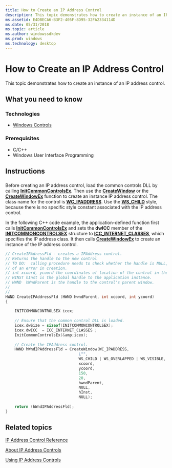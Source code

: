 ```yaml
---
title: How to Create an IP Address Control
description: This topic demonstrates how to create an instance of an IP address control.
ms.assetid: E4DBECA6-B3F2-405F-8D95-32FA2334114D
ms.date: 05/31/2018
ms.topic: article
ms.author: windowssdkdev
ms.prod: windows
ms.technology: desktop
---
```


# How to Create an IP Address Control

This topic demonstrates how to create an instance of an IP address control.

## What you need to know

### Technologies

-   [Windows Controls](window-controls.md)

### Prerequisites

-   C/C++
-   Windows User Interface Programming

## Instructions

### 

Before creating an IP address control, load the common controls DLL by calling [**InitCommonControlsEx**](/windows/win32/Commctrl/nf-commctrl-initcommoncontrolsex?branch=master). Then use the [**CreateWindow**](https://msdn.microsoft.com/library/windows/desktop/ms632679) or the [**CreateWindowEx**](https://msdn.microsoft.com/library/windows/desktop/ms632680) function to create an instance IP address control. The class name for the control is [**WC\_IPADDRESS**](common-control-window-classes.md#wc-ipaddress). Use the [**WS\_CHILD**](https://msdn.microsoft.com/library/windows/desktop/ms632600#ws-child) style, because there is no specific style constant associated with the IP address control.

In the following C++ code example, the application-defined function first calls [**InitCommonControlsEx**](/windows/win32/Commctrl/nf-commctrl-initcommoncontrolsex?branch=master) and sets the **dwICC** member of the [**INITCOMMONCONTROLSEX**](/windows/win32/Commctrl/ns-commctrl-taginitcommoncontrolsex?branch=master) structure to [**ICC\_INTERNET\_CLASSES**](initcommoncontrolsex-4vvx.md#icc-internet-classes), which specifies the IP address class. It then calls [**CreateWindowEx**](https://msdn.microsoft.com/library/windows/desktop/ms632680) to create an instance of the IP address control.


```C++
// CreateIPAdressFld - creates a IPAddress control.
// Returns the handle to the new control
// TO DO:  calling procedure needs to check whether the handle is NULL, in case 
// of an error in creation.
// int xcoord, ycoord the coordinates of location of the control in the parent window
// HINST hInst is the global handle to the application instance.
// HWND  hWndParent is the handle to the control's parent window. 
//
//
HWND CreateIPAddressFld (HWND hwndParent, int xcoord, int ycoord) 
{     
     
    INITCOMMONCONTROLSEX icex;
    
    // Ensure that the common control DLL is loaded. 
    icex.dwSize = sizeof(INITCOMMONCONTROLSEX);
    icex.dwICC  = ICC_INTERNET_CLASSES ;
    InitCommonControlsEx(&amp;icex); 
    
    // Create the IPAddress control.        
    HWND hWndIPAddressFld = CreateWindow(WC_IPADDRESS, 
                                L"", 
                                WS_CHILD | WS_OVERLAPPED | WS_VISIBLE, 
                                xcoord, 
                                ycoord,
                                150, 
                                20,  
                                hwndParent, 
                                NULL, 
                                hInst, 
                                NULL); 
                                
    return (hWndIPAddressFld);
}
```



## Related topics

<dl> <dt>

[IP Address Control Reference](bumper-ip-address-control-ip-address-control-reference.md)
</dt> <dt>

[About IP Address Controls](ip-address-controls.md)
</dt> <dt>

[Using IP Address Controls](using-ip-address-controls.md)
</dt> </dl>

 

 





